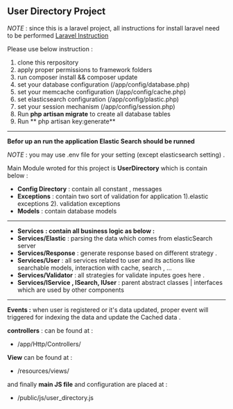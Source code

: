 

**User Directory Project**
--------------------------

 
*NOTE* : 
since this is a laravel project, all instructions for install laravel need to be performed [Laravel Instruction](https://laravel.com/docs/5.4#configuration)

Please use below instruction : 

 1. clone this rerpository
 2.  apply proper permissions to framework folders
 3. run composer install && composer update
 4. set your database configuration (/app/config/database.php)
 5. set your memcache configuration (/app/config/cache.php)
 6. set elasticsearch configuration (/app/config/plastic.php)
 7. set your session mechanism (/app/config/session.php)
 8. Run **php artisan migrate** to create all database tables
 9. Run ** php artisan key:generate**

----------

**Befor up an run the application Elastic Search should be runned** 

*NOTE* :
you may use .env file for your setting (except elasticsearch setting) . 

Main Module wroted for this project is **UserDirectory** which is contain below : 

 - **Config Directory** : contain all constant , messages
 - **Exceptions** : contain two sort of validation for application 1).elastic exceptions  2). validation exceptions
 - **Models** : contain database models 

----------
 - **Services** **: contain all business logic as below :**
 - **Services/Elastic** :  parsing the data which comes from elasticSearch server
 - **Services/Response** : generate response based on different strategy .
 - **Services/User** : all services related to user and its actions like searchable models, interaction with cache, search , ... 
 - **Services/Validator** :  all strategies for validate inputes goes here .
 - **Services/IService , ISearch, IUser** : parent  abstract classes | interfaces which are used by other components 

----------
**Events :**  when user is registered or it's data updated,  proper event will triggered for indexing the data and update the Cached data .

**controllers** : can be found at : 
 - /app/Http/Controllers/

**View** can be found at : 
 - /resources/views/

and finally **main JS file** and configuration are placed at : 
 - /public/js/user_directory.js